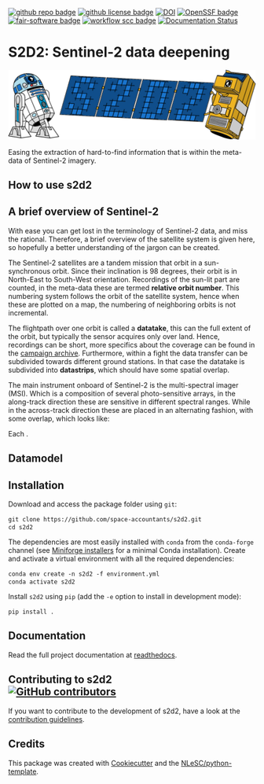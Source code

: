 [![github repo badge](https://img.shields.io/badge/github-repo-000.svg?logo=github&labelColor=gray&color=blue)](https://github.com/space-accountants/s2d2)
[![github license badge](https://img.shields.io/github/license/space-accountants/s2d2)](https://github.com/space-accountants/s2d2)
[![DOI](https://zenodo.org/badge/DOI/10.5281/zenodo.10654893.svg)](https://doi.org/10.5281/zenodo.10654893)
[![OpenSSF badge](https://bestpractices.coreinfrastructure.org/projects/8399/badge)](https://bestpractices.coreinfrastructure.org/projects/8399)
[![fair-software badge](https://img.shields.io/badge/fair--software.eu-%E2%97%8F%20%20%E2%97%8F%20%20%E2%97%8F%20%20%E2%97%8F%20%20%E2%97%8B-yellow)](https://fair-software.eu)
[![workflow scc badge](https://sonarcloud.io/api/project_badges/measure?project=space-accountants_s2d2&metric=coverage)](https://sonarcloud.io/dashboard?id=space-accountants_s2d2)
[![Documentation Status](https://readthedocs.org/projects/s2d2/badge/?version=latest)](https://s2d2.readthedocs.io/en/latest/?badge=latest)

# S2D2: Sentinel-2 data deepening

![s2d2-logo](docs/_images/logo-s2d2.jpg)

Easing the extraction of hard-to-find information that is within the meta-data of Sentinel-2 imagery.

## How to use s2d2

## A brief overview of Sentinel-2
With ease you can get lost in the terminology of Sentinel-2 data, and miss the rational. 
Therefore, a brief overview of the satellite system is given here, so hopefully a better understanding of the jargon can be created.

The Sentinel-2 satellites are a tandem mission that orbit in a sun-synchronous orbit. 
Since their inclination is 98 degrees, their orbit is in North-East to South-West orientation. 
Recordings of the sun-lit part are counted, in the meta-data these are termed **relative orbit number**.
This numbering system follows the orbit of the satellite system, hence when these are plotted on a map, 
the numbering of neighboring orbits is not incremental.

The flightpath over one orbit is called a **datatake**, this can the full extent of the orbit, but typically the sensor acquires only over land. 
Hence, recordings can be short, more specifics about the coverage can be found in the [campaign archive](https://sentinel.esa.int/web/sentinel/copernicus/sentinel-2/acquisition-plans/archive).
Furthermore, within a fight the data transfer can be subdivided towards different ground stations.
In that case the datatake is subdivided into **datastrips**, which should have some spatial overlap.

The main instrument onboard of Sentinel-2 is the multi-spectral imager (MSI).
Which is a composition of several photo-sensitive arrays, in the along-track direction these are sensitive in different spectral ranges.
While in the across-track direction these are placed in an alternating fashion, with some overlap, which looks like:

Each .

## Datamodel

## Installation

Download and access the package folder using `git`:

```console
git clone https://github.com/space-accountants/s2d2.git
cd s2d2
```

The dependencies are most easily installed with `conda` from the `conda-forge` channel (see
[Miniforge installers](https://github.com/conda-forge/miniforge/releases) for a minimal Conda
installation). Create and activate a virtual environment with all the required dependencies:

```console
conda env create -n s2d2 -f environment.yml
conda activate s2d2
```

Install `s2d2` using `pip` (add the `-e` option to install in development mode):

```console
pip install .
```

## Documentation

Read the full project documentation at [readthedocs](https://s2d2.readthedocs.io).

## Contributing to s2d2 <div style="text-align: justify">[![GitHub contributors](https://img.shields.io/github/contributors/space-accountants/s2d2.svg)](https://github.com/space-accountants/s2d2/graphs/contributors)</div>

If you want to contribute to the development of s2d2,
have a look at the [contribution guidelines](CONTRIBUTING.md).

## Credits

This package was created with [Cookiecutter](https://github.com/audreyr/cookiecutter) and the [NLeSC/python-template](https://github.com/NLeSC/python-template).
